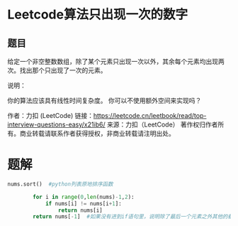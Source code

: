 # Leetcode算法只出现一次的数字

## 题目

给定一个非空整数数组，除了某个元素只出现一次以外，其余每个元素均出现两次。找出那个只出现了一次的元素。

说明：

你的算法应该具有线性时间复杂度。 你可以不使用额外空间来实现吗？

作者：力扣 (LeetCode)
链接：https://leetcode.cn/leetbook/read/top-interview-questions-easy/x21ib6/
来源：力扣（LeetCode）
著作权归作者所有。商业转载请联系作者获得授权，非商业转载请注明出处。

# 题解

```python
nums.sort()  #python列表原地排序函数

        for i in range(0,len(nums)-1,2):
            if nums[i] != nums[i+1]:
                return nums[i]
        return nums[-1]  #如果没有进到if语句里，说明除了最后一个元素之外其他的都是两两成对的，直接返回最后一个元素
```

